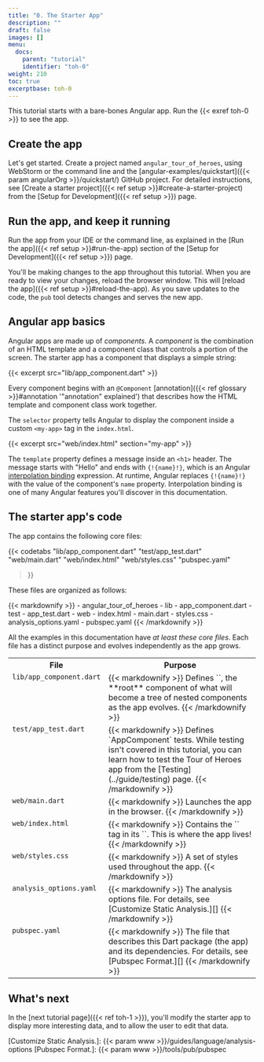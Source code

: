 ```yaml
---
title: "0. The Starter App"
description: ""
draft: false
images: []
menu:
  docs:
    parent: "tutorial"
    identifier: "toh-0"
weight: 210
toc: true
excerptbase: toh-0
---
```


This tutorial starts with a bare-bones Angular app.
Run the {{< exref toh-0 >}} to see the app.

## Create the app

Let's get started.
Create a project named `angular_tour_of_heroes`,
using WebStorm or the command line
and the [angular-examples/quickstart]({{< param angularOrg >}}/quickstart/)
GitHub project.
For detailed instructions, see
[Create a starter project]({{< ref setup >}}#create-a-starter-project)
from the [Setup for Development]({{< ref setup >}}) page.

## Run the app, and keep it running

Run the app from your IDE or the command line,
as explained in the
[Run the app]({{< ref setup >}}#run-the-app) section of the
[Setup for Development]({{< ref setup >}}) page.

You'll be making changes to the app throughout this tutorial.
When you are ready to view your changes, reload the browser window.
This will [reload the app]({{< ref setup >}}#reload-the-app).
As you save updates to the code, the `pub` tool detects changes and
serves the new app.

## Angular app basics

Angular apps are made up of _components_.
A _component_ is the combination of an HTML template and a component class that controls a portion of the screen. The starter app has a component that displays a simple string:

{{< excerpt src="lib/app_component.dart" >}}

Every component begins with an `@Component` [annotation]({{< ref glossary >}}#annotation '"annotation" explained')
that describes how the HTML template and component class work together.

The `selector` property tells Angular to display the component inside a custom `<my-app>` tag in the `index.html`.

{{< excerpt src="web/index.html" section="my-app" >}}

The `template` property defines a message inside an `<h1>` header.
The message starts with "Hello" and ends with `{!{name}!}`,
which is an Angular [interpolation binding](../guide/displaying-data) expression.
At runtime, Angular replaces `{!{name}!}` with
the value of the component's `name` property.
Interpolation binding is one of many Angular features you'll discover in this documentation.

<a id="seed"></a>

## The starter app's code

The app contains the following core files:

{{< codetabs
    "lib/app_component.dart"
    "test/app_test.dart"
    "web/main.dart"
    "web/index.html"
    "web/styles.css"
    "pubspec.yaml"
>}}

These files are organized as follows:

<div class="ul-filetree" markdown="1">
{{< markdownify >}}
- angular_tour_of_heroes
  - lib
    - app_component.dart
  - test
    - app_test.dart
  - web
    - index.html
    - main.dart
    - styles.css
  - analysis_options.yaml
  - pubspec.yaml
{{< /markdownify >}}
</div>

All the examples in this documentation have _at least these core files_.
Each file has a distinct purpose and evolves independently as the app grows.

<style>td, th {vertical-align: top}</style>
<table width="100%"><col width="20%"><col width="80%">
<tr><th>File</th> <th>Purpose</th></tr>
<tr>
  <td><code>lib/app_component.dart</code></td>
  <td markdown="1"> 
  {{< markdownify >}}
  Defines `<my-app>`, the **root** component of what will become a tree of nested components as the app evolves.
  {{< /markdownify >}}
  </td>
</tr><tr>
  <td><code>test/app_test.dart</code></td>
  <td markdown="1"> 
  {{< markdownify >}}
  Defines `AppComponent` tests. While testing isn't covered in this tutorial, you can learn how to test the Tour of Heroes app from the [Testing](../guide/testing) page.
  {{< /markdownify >}}
  </td>
</tr><tr>
  <td><code>web/main.dart</code></td>
  <td markdown="1"> 
  {{< markdownify >}}
  Launches the app in the browser.
  {{< /markdownify >}}
  </td>
</tr><tr>
  <td><code>web/index.html</code></td>
  <td markdown="1"> 
  {{< markdownify >}}
  Contains the `<my-app>` tag in its `<body>`. This is where the app lives!
  {{< /markdownify >}}
  </td>
</tr><tr>
  <td><code>web/styles.css</code></td>
  <td markdown="1"> 
  {{< markdownify >}}
  A set of styles used throughout the app.
  {{< /markdownify >}}
  </td>
</tr><tr>
  <td><code>analysis_options.yaml</code></td>
  <td markdown="1"> 
  {{< markdownify >}}
  The analysis options file. For details, see [Customize Static Analysis.][]
  {{< /markdownify >}}
  </td>
</tr><tr>
  <td><code>pubspec.yaml</code></td>
  <td markdown="1"> 
  {{< markdownify >}}
  The file that describes this Dart package (the app) and its dependencies. For details, see [Pubspec Format.][]
  {{< /markdownify >}}
  </td>
</tr>
</table>

## What's next

In the [next tutorial page]({{< ref toh-1 >}}),
you'll modify the starter app to display more interesting data,
and to allow the user to edit that data.

[Customize Static Analysis.]: {{< param www >}}/guides/language/analysis-options
[Pubspec Format.]: {{< param www >}}/tools/pub/pubspec
